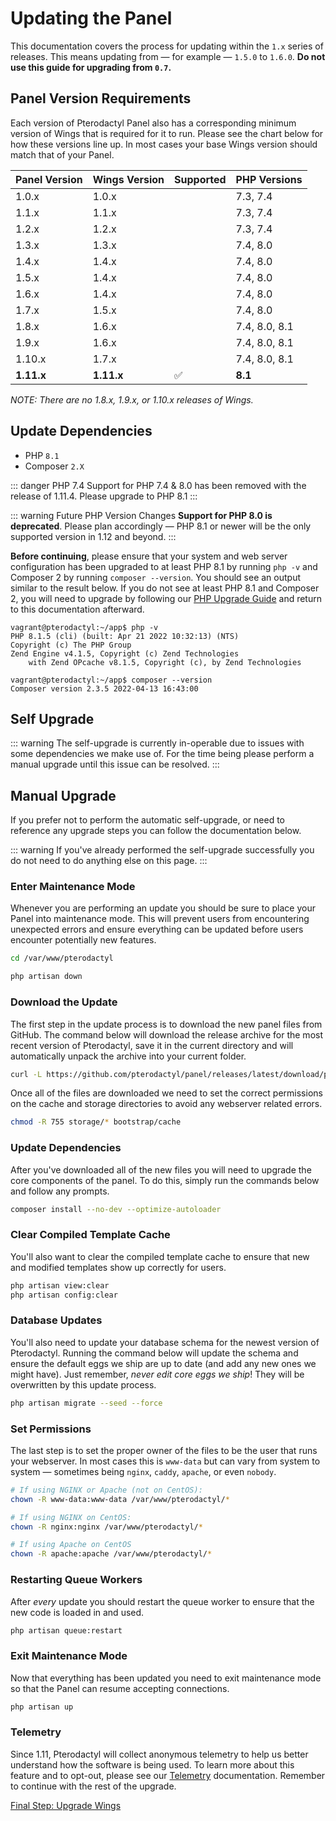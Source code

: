 # Updating the Panel

This documentation covers the process for updating within the `1.x` series of releases. This means updating from
&mdash; for example &mdash; `1.5.0` to `1.6.0`. **Do not use this guide for upgrading from `0.7`.**

## Panel Version Requirements

Each version of Pterodactyl Panel also has a corresponding minimum version of Wings that
is required for it to run. Please see the chart below for how these versions line up. In
most cases your base Wings version should match that of your Panel.

| Panel Version | Wings Version | Supported | PHP Versions                  |
| ------------- | ------------- | --------- | ----------------------------- |
| 1.0.x         | 1.0.x         |           | 7.3, 7.4                      |
| 1.1.x         | 1.1.x         |           | 7.3, 7.4                      |
| 1.2.x         | 1.2.x         |           | 7.3, 7.4                      |
| 1.3.x         | 1.3.x         |           | 7.4, 8.0                      |
| 1.4.x         | 1.4.x         |           | 7.4, 8.0                      |
| 1.5.x         | 1.4.x         |           | 7.4, 8.0                      |
| 1.6.x         | 1.4.x         |           | 7.4, 8.0                      |
| 1.7.x         | 1.5.x         |           | 7.4, 8.0                      |
| 1.8.x         | 1.6.x         |           | 7.4, 8.0, 8.1                 |
| 1.9.x         | 1.6.x         |           | 7.4, 8.0, 8.1                 |
| 1.10.x        | 1.7.x         |           | 7.4, 8.0, 8.1                 |
| **1.11.x**    | **1.11.x**    | ✅        | **8.1**                       |

_NOTE: There are no 1.8.x, 1.9.x, or 1.10.x releases of Wings._

## Update Dependencies

- PHP `8.1`
- Composer `2.X`

::: danger PHP 7.4
Support for PHP 7.4 & 8.0 has been removed with the release of 1.11.4. Please upgrade to PHP 8.1
:::

::: warning Future PHP Version Changes
**Support for PHP 8.0 is deprecated**. Please plan accordingly — PHP 8.1 or newer
will be the only supported version in 1.12 and beyond.
:::

**Before continuing**, please ensure that your system and web server configuration has been upgraded to at least PHP 8.1 by running `php -v` and Composer 2 by running `composer --version`. You
should see an output similar to the result below. If you do not see at least PHP 8.1 and Composer 2, you will need to upgrade by following
our [PHP Upgrade Guide](/guides/php_upgrade.md) and return to this documentation afterward.

```
vagrant@pterodactyl:~/app$ php -v
PHP 8.1.5 (cli) (built: Apr 21 2022 10:32:13) (NTS)
Copyright (c) The PHP Group
Zend Engine v4.1.5, Copyright (c) Zend Technologies
    with Zend OPcache v8.1.5, Copyright (c), by Zend Technologies

vagrant@pterodactyl:~/app$ composer --version
Composer version 2.3.5 2022-04-13 16:43:00
```

## Self Upgrade

::: warning
The self-upgrade is currently in-operable due to issues with some dependencies we make use of.
For the time being please perform a manual upgrade until this issue can be resolved.
:::

## Manual Upgrade

If you prefer not to perform the automatic self-upgrade, or need to reference any upgrade steps you can follow
the documentation below.

::: warning
If you've already performed the self-upgrade successfully you do not need to do anything else on this page.
:::

### Enter Maintenance Mode

Whenever you are performing an update you should be sure to place your Panel into maintenance mode. This will prevent
users from encountering unexpected errors and ensure everything can be updated before users encounter
potentially new features.

```bash
cd /var/www/pterodactyl

php artisan down
```

### Download the Update

The first step in the update process is to download the new panel files from GitHub. The command below will download
the release archive for the most recent version of Pterodactyl, save it in the current directory and will automatically
unpack the archive into your current folder.

```bash
curl -L https://github.com/pterodactyl/panel/releases/latest/download/panel.tar.gz | tar -xzv
```

Once all of the files are downloaded we need to set the correct permissions on the cache and storage directories to avoid
any webserver related errors.

```bash
chmod -R 755 storage/* bootstrap/cache
```

### Update Dependencies

After you've downloaded all of the new files you will need to upgrade the core components of the panel. To do this,
simply run the commands below and follow any prompts.

```bash
composer install --no-dev --optimize-autoloader
```

### Clear Compiled Template Cache

You'll also want to clear the compiled template cache to ensure that new and modified templates show up correctly for
users.

```bash
php artisan view:clear
php artisan config:clear
```

### Database Updates

You'll also need to update your database schema for the newest version of Pterodactyl. Running the command below
will update the schema and ensure the default eggs we ship are up to date (and add any new ones we might have). Just
remember, _never edit core eggs we ship_! They will be overwritten by this update process.

```bash
php artisan migrate --seed --force
```

### Set Permissions

The last step is to set the proper owner of the files to be the user that runs your webserver. In most cases this
is `www-data` but can vary from system to system &mdash; sometimes being `nginx`, `caddy`, `apache`, or even `nobody`.

```bash
# If using NGINX or Apache (not on CentOS):
chown -R www-data:www-data /var/www/pterodactyl/*

# If using NGINX on CentOS:
chown -R nginx:nginx /var/www/pterodactyl/*

# If using Apache on CentOS
chown -R apache:apache /var/www/pterodactyl/*
```

### Restarting Queue Workers

After _every_ update you should restart the queue worker to ensure that the new code is loaded in and used.

```bash
php artisan queue:restart
```

### Exit Maintenance Mode

Now that everything has been updated you need to exit maintenance mode so that the Panel can resume accepting
connections.

```bash
php artisan up
```

### Telemetry

Since 1.11, Pterodactyl will collect anonymous telemetry to help us better understand how the
software is being used. To learn more about this feature and to opt-out, please see our [Telemetry](./additional_configuration.md#telemetry)
documentation. Remember to continue with the rest of the upgrade.

[Final Step: Upgrade Wings](/wings/1.0/upgrading.md)
